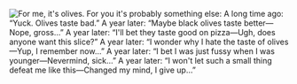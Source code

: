 ![For me, it's olives. For you it's probably something else:  
A long time ago: “Yuck. Olives taste bad.”  
A year later: “Maybe black olives taste better—Nope, gross…”  
A year later: “I'll bet they taste good on pizza—Ugh, does anyone want this slice?”  
A year later: “I wonder why I hate the taste of olives—Yup, I remember now…”  
A year later: “I bet I was just fussy when I was younger—Nevermind, sick…”  
A year later: “I won't let such a small thing defeat me like this—Changed my mind, I give up…”  
](http://www.thedoghousediaries.com/dhdcomics/2010-07-26-f515963.png)

